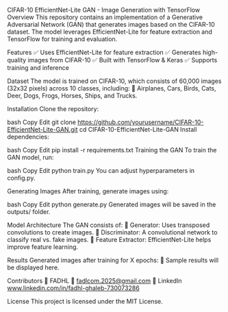 CIFAR-10 EfficientNet-Lite GAN - Image Generation with TensorFlow
Overview
This repository contains an implementation of a Generative Adversarial Network (GAN) that generates images based on the CIFAR-10 dataset. The model leverages EfficientNet-Lite for feature extraction and TensorFlow for training and evaluation.

Features
✅ Uses EfficientNet-Lite for feature extraction
✅ Generates high-quality images from CIFAR-10
✅ Built with TensorFlow & Keras
✅ Supports training and inference

Dataset
The model is trained on CIFAR-10, which consists of 60,000 images (32x32 pixels) across 10 classes, including:
🚗 Airplanes, Cars, Birds, Cats, Deer, Dogs, Frogs, Horses, Ships, and Trucks.

Installation
Clone the repository:

bash
Copy
Edit
git clone https://github.com/yourusername/CIFAR-10-EfficientNet-Lite-GAN.git
cd CIFAR-10-EfficientNet-Lite-GAN
Install dependencies:

bash
Copy
Edit
pip install -r requirements.txt
Training the GAN
To train the GAN model, run:

bash
Copy
Edit
python train.py
You can adjust hyperparameters in config.py.

Generating Images
After training, generate images using:

bash
Copy
Edit
python generate.py
Generated images will be saved in the outputs/ folder.

Model Architecture
The GAN consists of:
🔹 Generator: Uses transposed convolutions to create images.
🔹 Discriminator: A convolutional network to classify real vs. fake images.
🔹 Feature Extractor: EfficientNet-Lite helps improve feature learning.

Results
Generated images after training for X epochs:
📸 Sample results will be displayed here.

Contributors
👤 FADHL 
📧 fadlcom.2025@gmail.com
🔗 LinkedIn   www.linkedin.com/in/fadhl-ghaleb-730073286

License
This project is licensed under the MIT License.

